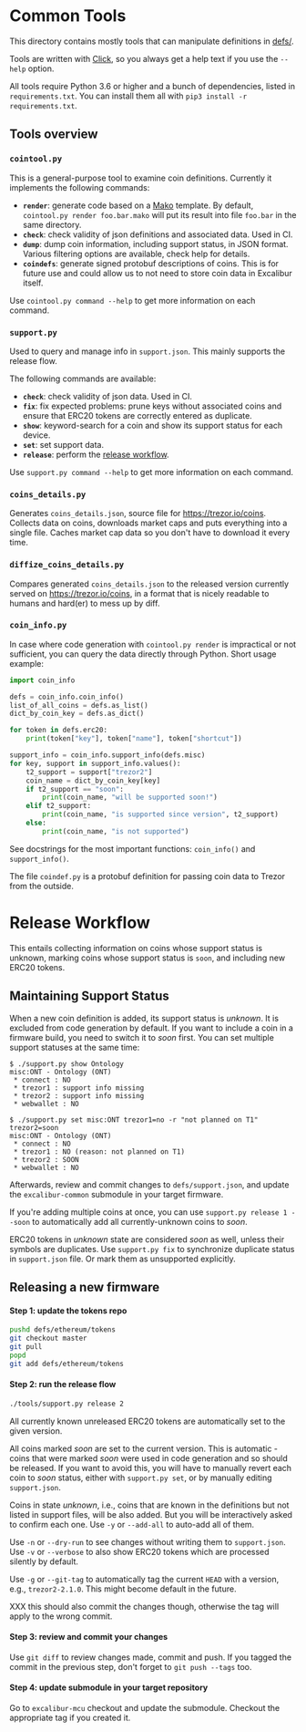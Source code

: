 # Common Tools

This directory contains mostly tools that can manipulate definitions in [defs/](../defs).

Tools are written with [Click](http://click.pocoo.org/6/), so you always get a help text
if you use the `--help` option.

All tools require Python 3.6 or higher and a bunch of dependencies, listed in `requirements.txt`.
You can install them all with `pip3 install -r requirements.txt`.

## Tools overview

### `cointool.py`

This is a general-purpose tool to examine coin definitions. Currently it implements
the following commands:

* **`render`**: generate code based on a [Mako](http://docs.makotemplates.org/en/latest/index.html)
  template. By default, `cointool.py render foo.bar.mako` will put its result into
  file `foo.bar` in the same directory.
* **`check`**: check validity of json definitions and associated data. Used in CI.
* **`dump`**: dump coin information, including support status, in JSON format. Various
  filtering options are available, check help for details.
* **`coindefs`**: generate signed protobuf descriptions of coins. This is for future use
  and could allow us to not need to store coin data in Excalibur itself.

Use `cointool.py command --help` to get more information on each command.

### `support.py`

Used to query and manage info in `support.json`. This mainly supports the release flow.

The following commands are available:

* **`check`**: check validity of json data. Used in CI.
* **`fix`**: fix expected problems: prune keys without associated coins and ensure
  that ERC20 tokens are correctly entered as duplicate.
* **`show`**: keyword-search for a coin and show its support status for each device.
* **`set`**: set support data.
* **`release`**: perform the [release workflow](#release-workflow).

Use `support.py command --help` to get more information on each command.

### `coins_details.py`

Generates `coins_details.json`, source file for https://trezor.io/coins.
Collects data on coins, downloads market caps and puts everything into a single file.
Caches market cap data so you don't have to download it every time.

### `diffize_coins_details.py`

Compares generated `coins_details.json` to the released version currently served
on https://trezor.io/coins, in a format that is nicely readable to humans and
hard(er) to mess up by diff.

### `coin_info.py`

In case where code generation with `cointool.py render` is impractical or not sufficient,
you can query the data directly through Python. Short usage example:

```python
import coin_info

defs = coin_info.coin_info()
list_of_all_coins = defs.as_list()
dict_by_coin_key = defs.as_dict()

for token in defs.erc20:
    print(token["key"], token["name"], token["shortcut"])

support_info = coin_info.support_info(defs.misc)
for key, support in support_info.values():
    t2_support = support["trezor2"]
    coin_name = dict_by_coin_key[key]
    if t2_support == "soon":
        print(coin_name, "will be supported soon!")
    elif t2_support:
        print(coin_name, "is supported since version", t2_support)
    else:
        print(coin_name, "is not supported")
```

See docstrings for the most important functions: `coin_info()` and `support_info()`.

The file `coindef.py` is a protobuf definition for passing coin data to Trezor
from the outside.


# Release Workflow

This entails collecting information on coins whose support status is unknown,
marking coins whose support status is `soon`, and including new ERC20 tokens.

## Maintaining Support Status

When a new coin definition is added, its support status is _unknown_. It is excluded
from code generation by default. If you want to include a coin in a firmware build,
you need to switch it to _soon_ first. You can set multiple support statuses at the
same time:

```
$ ./support.py show Ontology
misc:ONT - Ontology (ONT)
 * connect : NO
 * trezor1 : support info missing
 * trezor2 : support info missing
 * webwallet : NO

$ ./support.py set misc:ONT trezor1=no -r "not planned on T1" trezor2=soon
misc:ONT - Ontology (ONT)
 * connect : NO
 * trezor1 : NO (reason: not planned on T1)
 * trezor2 : SOON
 * webwallet : NO
```

Afterwards, review and commit changes to `defs/support.json`, and update the `excalibur-common`
submodule in your target firmware.

If you're adding multiple coins at once, you can use `support.py release 1 --soon` to automatically
add all currently-unknown coins to _soon_.

ERC20 tokens in _unknown_ state are considered _soon_ as well, unless their symbols
are duplicates. Use `support.py fix` to synchronize duplicate status in `support.json` file.
Or mark them as unsupported explicitly.

## Releasing a new firmware

#### **Step 1:** update the tokens repo

```sh
pushd defs/ethereum/tokens
git checkout master
git pull
popd
git add defs/ethereum/tokens
```

#### **Step 2:** run the release flow

```sh
./tools/support.py release 2
```

All currently known unreleased ERC20 tokens are automatically set to the given version.

All coins marked _soon_ are set to the current version. This is automatic - coins that
were marked _soon_ were used in code generation and so should be released. If you want
to avoid this, you will have to manually revert each coin to _soon_ status, either with
`support.py set`, or by manually editing `support.json`.

Coins in state _unknown_, i.e., coins that are known in the definitions but not listed
in support files, will be also added. But you will be interactively asked to confirm
each one. Use `-y` or `--add-all` to auto-add all of them.

Use `-n` or `--dry-run` to see changes without writing them to `support.json`. Use
`-v` or `--verbose` to also show ERC20 tokens which are processed silently by default.

Use `-g` or `--git-tag` to automatically tag the current `HEAD` with a version, e.g.,
`trezor2-2.1.0`. This might become default in the future.

XXX this should also commit the changes though, otherwise the tag will apply to the wrong
commit.

#### **Step 3:** review and commit your changes

Use `git diff` to review changes made, commit and push. If you tagged the commit in the
previous step, don't forget to `git push --tags` too.

#### **Step 4:** update submodule in your target repository

Go to `excalibur-mcu` checkout and update the submodule. Checkout the
appropriate tag if you created it.